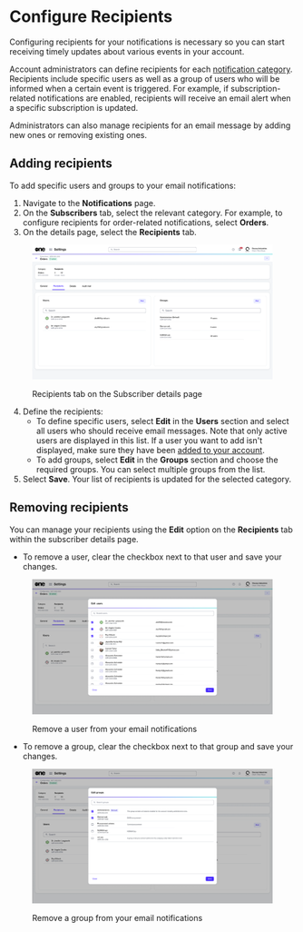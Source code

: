 # Configure Recipients

Configuring recipients for your notifications is necessary so you can start receiving timely updates about various events in your account.&#x20;

Account administrators can define recipients for each [notification category](./#notification_types). Recipients include specific users as well as a group of users who will be informed when a certain event is triggered. For example, if subscription-related notifications are enabled, recipients will receive an email alert when a specific subscription is updated.&#x20;

Administrators can also manage recipients for an email message by adding new ones or removing existing ones.

## Adding recipients

To add specific users and groups to your email notifications:

1. Navigate to the **Notifications** page.&#x20;
2. On the **Subscribers** tab, select the relevant category. For example, to configure recipients for order-related notifications, select **Orders**.
3. On the details page, select the **Recipients** tab.

<figure><img src="../../../.gitbook/assets/notifications_subscribers_details.png" alt=""><figcaption><p>Recipients tab on the Subscriber details page</p></figcaption></figure>

4. Define the recipients:
   * To define specific users, select **Edit** in the **Users** section and select all users who should receive email messages. Note that only active users are displayed in this list. If a user you want to add isn't displayed, make sure they have been [added to your account](../users/add-new-users.md).
   * To add groups, select **Edit** in the **Groups** section and choose the required groups. You can select multiple groups from the list.&#x20;
5. Select **Save**. Your list of recipients is updated for the selected category.&#x20;

## Removing recipients

You can manage your recipients using the **Edit** option on the **Recipients** tab within the subscriber details page.

* To remove a user, clear the checkbox next to that user and save your changes.

<figure><img src="../../../.gitbook/assets/notifications_edit_users.png" alt=""><figcaption><p>Remove a user from your email notifications</p></figcaption></figure>

* To remove a group, clear the checkbox next to that group and save your changes.

<figure><img src="../../../.gitbook/assets/notification_edit_groups.png" alt=""><figcaption><p>Remove a group from your email notifications</p></figcaption></figure>
